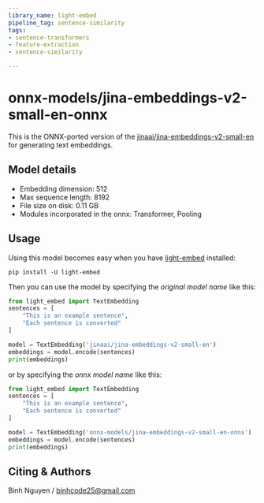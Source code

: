 ```yaml
---
library_name: light-embed
pipeline_tag: sentence-similarity
tags:
- sentence-transformers
- feature-extraction
- sentence-similarity

---
```


# onnx-models/jina-embeddings-v2-small-en-onnx

This is the ONNX-ported version of the [jinaai/jina-embeddings-v2-small-en](https://huggingface.co/jinaai/jina-embeddings-v2-small-en) for generating text embeddings.

## Model details
- Embedding dimension: 512
- Max sequence length: 8192
- File size on disk:  0.11 GB
- Modules incorporated in the onnx: Transformer, Pooling

<!--- Describe your model here -->

## Usage

Using this model becomes easy when you have [light-embed](https://pypi.org/project/light-embed/) installed:

```
pip install -U light-embed
```

Then you can use the model by specifying the *original model name* like this:

```python
from light_embed import TextEmbedding
sentences = [
	"This is an example sentence",
	"Each sentence is converted"
]

model = TextEmbedding('jinaai/jina-embeddings-v2-small-en')
embeddings = model.encode(sentences)
print(embeddings)
```

or by specifying the *onnx model name* like this:

```python
from light_embed import TextEmbedding
sentences = [
	"This is an example sentence",
	"Each sentence is converted"
]

model = TextEmbedding('onnx-models/jina-embeddings-v2-small-en-onnx')
embeddings = model.encode(sentences)
print(embeddings)
```

## Citing & Authors

Binh Nguyen / binhcode25@gmail.com